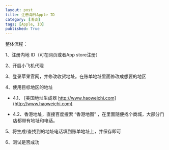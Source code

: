 ```yaml
---
layout: post
title: 注册海外Apple ID
category: [浅谈]
tags: [Apple, ID]
published: True
---
```



整体流程：

1、注册内地 ID（可在网页或者App store注册）

2、开启小飞机代理

3、登录苹果官网，并修改收货地址。在账单地址里面修改成想要的地区

4、使用目标地区的地址

- 4.1、 [美国地址生成器 http://www.haoweichi.com](http://www.haoweichi.com)

- 4.2、香港地址，直接百度搜索 “香港地图” ，在里面随便找个商城，大部分门店都带有地址和电话。

5、将生成/查找到的地址电话填到账单地址上，并保存即可

6、测试是否成功


